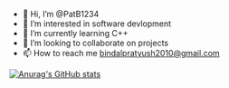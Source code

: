 - 👋 Hi, I’m @PatB1234
- 👀 I’m interested in software devlopment
- 🌱 I’m currently learning C++
- 💞️ I’m looking to collaborate on projects
- 📫 How to reach me bindalpratyush2010@gmail.com

<!---
PatB1234/PatB1234 is a ✨ special ✨ repository because its `README.md` (this file) appears on your GitHub profile.
You can click the Preview link to take a look at your changes.
--->
[![Anurag's GitHub stats](https://github-readme-stats.vercel.app/api?username=patb1234)](https://github.com/anuraghazra/github-readme-stats)
